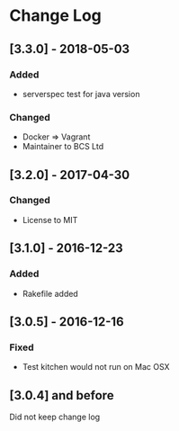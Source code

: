 # Change Log

## [3.3.0] - 2018-05-03
### Added
  - serverspec test for java version

### Changed
  - Docker => Vagrant
  - Maintainer to BCS Ltd

## [3.2.0] - 2017-04-30
### Changed
  - License to MIT

## [3.1.0] - 2016-12-23
### Added
 - Rakefile added

## [3.0.5] - 2016-12-16
### Fixed
  - Test kitchen would not run on Mac OSX

## [3.0.4] and before

Did not keep change log
